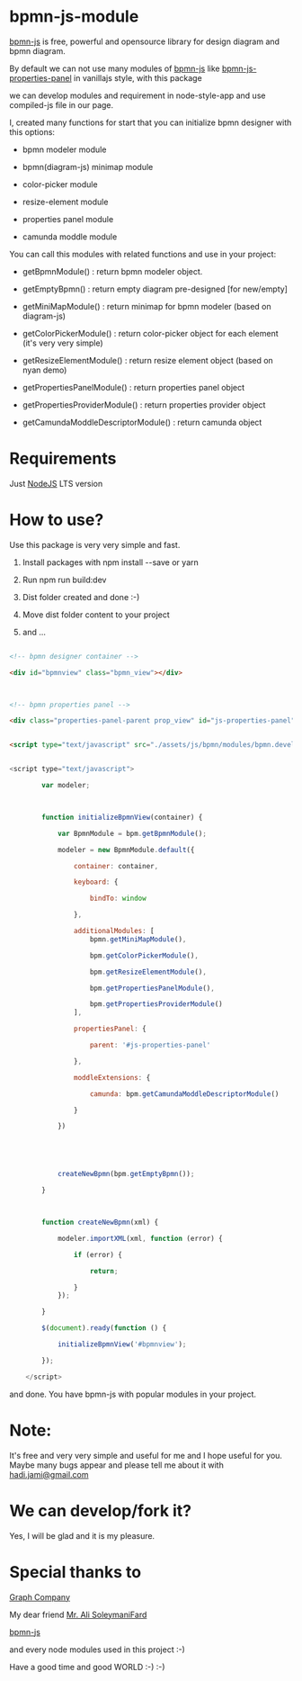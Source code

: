 ﻿# bpmn-js-module

[bpmn-js](https://bpmn.io/) is free, powerful and opensource library for design diagram and bpmn diagram.



By default we can not use many modules of [bpmn-js](https://bpmn.io/) like [bpmn-js-properties-panel](https://github.com/bpmn-io/bpmn-js-properties-panel) in vanillajs style, with this package



we can develop modules and requirement in node-style-app and use compiled-js file in our page.



I, created many functions for start that you can initialize bpmn designer with this options:



- bpmn modeler module

- bpmn(diagram-js) minimap module

- color-picker module

- resize-element module

- properties panel module

- camunda moddle module



You can call this modules with related functions and use in your project:



- getBpmnModule() : return bpmn modeler object.

- getEmptyBpmn() : return empty diagram pre-designed [for new/empty]

- getMiniMapModule() : return minimap for bpmn modeler (based on diagram-js)

- getColorPickerModule() : return color-picker object for each element (it's very very simple)

- getResizeElementModule() : return resize element object (based on nyan demo)

- getPropertiesPanelModule() : return properties panel object

- getPropertiesProviderModule() : return properties provider object

- getCamundaModdleDescriptorModule() : return camunda object



# Requirements



Just [NodeJS](https://nodejs.org/en/) LTS version



# How to use?



Use this package is very very simple and fast.



1. Install packages with npm install --save or yarn

2. Run npm run build:dev 

3. Dist folder created and done :-)

4. Move dist folder content to your project

5. and ...



```html

<!-- bpmn designer container -->

<div id="bpmnview" class="bpmn_view"></div>



<!-- bpmn properties panel -->

<div class="properties-panel-parent prop_view" id="js-properties-panel"></div>

```







```html

<script type="text/javascript" src="./assets/js/bpmn/modules/bpmn.development.js"></script>

```



```javascript

<script type="text/javascript">

        var modeler;



        function initializeBpmnView(container) {

            var BpmnModule = bpm.getBpmnModule();

            modeler = new BpmnModule.default({

                container: container,

                keyboard: {

                    bindTo: window

                },

                additionalModules: [
					bpmn.getMiniMapModule(),

                    bpm.getColorPickerModule(),

                    bpm.getResizeElementModule(),

                    bpm.getPropertiesPanelModule(),

                    bpm.getPropertiesProviderModule()                   
                ],

                propertiesPanel: {

                    parent: '#js-properties-panel'

                },

                moddleExtensions: {

                    camunda: bpm.getCamundaModdleDescriptorModule()

                }

            })





            createNewBpmn(bpm.getEmptyBpmn());

        }



        function createNewBpmn(xml) {

            modeler.importXML(xml, function (error) {

                if (error) {

                    return;

                }
            });

        }

        $(document).ready(function () {

            initializeBpmnView('#bpmnview');

        });

    </script>

```







and done. You have bpmn-js with popular modules in your project.







# Note:



It's free and very very simple and useful for me and I hope useful for you. Maybe many bugs appear and please tell me about it with hadi.jami@gmail.com



# We can develop/fork it?



Yes, I will be glad and it is my pleasure.



# Special thanks to

[Graph Company](http://graphinfotec.com/)

My dear friend [Mr. Ali SoleymaniFard](alisfard@gmail.com)

[bpmn-js](https://bpmn.io/)

and every node modules used in this project :-)

Have a good time and good WORLD :-) :-)
